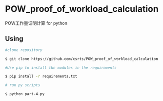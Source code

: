 # POW_proof_of_workload_calculation
POW工作量证明计算 for python
## Using

```bash
#clone repository

$ git clone https://github.com/csrts/POW_proof_of_workload_calculation.git 	

#Use pip to install the modules in the requirements

$ pip install -r requirements.txt

# run py scripts

$ python part-4.py
```

